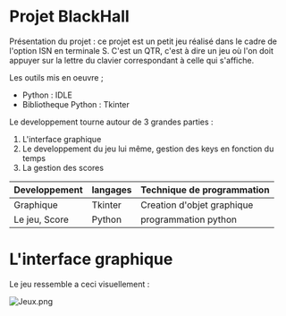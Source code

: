 # Projet BlackHall
Présentation du projet : ce projet est un petit jeu réalisé dans le cadre de l'option ISN en terminale S.
C'est un QTR, c'est à dire un jeu où l'on doit appuyer sur la lettre du clavier correspondant à celle qui
s'affiche.

Les outils mis en oeuvre ;
* Python : IDLE
* Bibliotheque Python : Tkinter


Le developpement tourne autour de 3 grandes parties :

1. L'interface graphique
2. Le developpement du jeu lui même, gestion des keys en fonction du temps
3. La gestion des scores

|Developpement  |langages |Technique de programmation   |
|---------------|---------|-----------------------------|
|Graphique      |Tkinter  |Creation d'objet graphique   |
|Le jeu, Score   |Python   |programmation python         |

# L'interface graphique 
Le jeu ressemble a ceci visuellement :

![Jeux.png](https://github.com/ScoobyG/PythonProjet/blob/master/Jeux.PNG)

